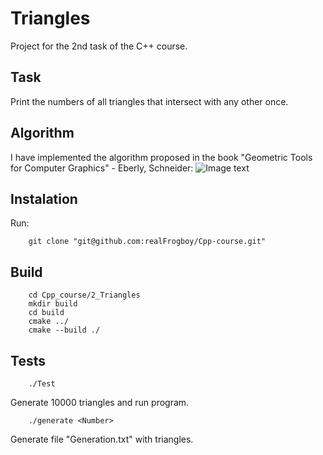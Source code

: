 # Triangles
Project for the 2nd task of the C++ course.

## Task
Print the numbers of all triangles that intersect with any other once.

## Algorithm
I have implemented the algorithm proposed in the book "Geometric Tools for Computer Graphics" - Eberly, Schneider:
![Image text](https://github.com/realFrogboy/Pictures/blob/main/triangles.png)

## Instalation
Run:

        git clone "git@github.com:realFrogboy/Cpp-course.git"

## Build

        cd Cpp_course/2_Triangles
        mkdir build
        cd build
        cmake ../
        cmake --build ./

## Tests

        ./Test

Generate 10000 triangles and run program.

        ./generate <Number>

Generate file "Generation.txt" with <Number> triangles.